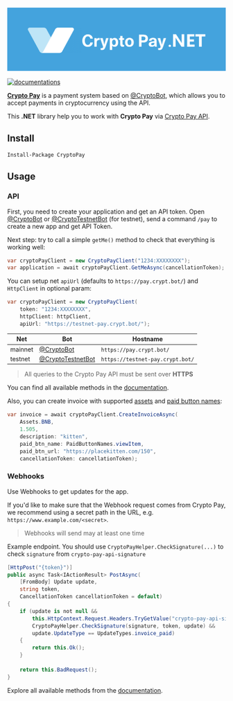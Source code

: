 ![CryptoPay](/header.png)

[![documentations](https://img.shields.io/badge/Documentations-Book-blue.svg?style=flat-square)](https://telegra.ph/Crypto-Pay-API-11-25)

**[Crypto Pay](https://t.me/CryptoBot/?start=pay)** is a payment system based on [@CryptoBot](https://t.me/CryptoBot), which allows you to accept payments in cryptocurrency using the API.

This **.NET** library help you to work with **Crypto Pay** via [Crypto Pay API](https://telegra.ph/Crypto-Pay-API-11-25).

## Install

```sh
Install-Package CryptoPay
```

## Usage

### API

First, you need to create your application and get an API token. Open [@CryptoBot](https://t.me/CryptoBot?start=pay) or [@CryptoTestnetBot](https://t.me/CryptoTestnetBot?start=pay) (for testnet), send a command `/pay` to create a new app and get API Token.

Next step: try to call a simple `getMe()` method to check that everything is working well:

```csharp
var cryptoPayClient = new CryptoPayClient("1234:XXXXXXXX");
var application = await cryptoPayClient.GetMeAsync(cancellationToken);
```

You can setup net `apiUrl` (defaults to `https://pay.crypt.bot/`) and `HttpClient` in optional param:

```csharp
var cryptoPayClient = new CryptoPayClient(
    token: "1234:XXXXXXXX",
    httpClient: httpClient,
    apiUrl: "https://testnet-pay.crypt.bot/");
```

Net     | Bot                                                          | Hostname
------- |--------------------------------------------------------------|------------------------
mainnet | [@CryptoBot](https://t.me/CryptoBot?start=pay)               | `https://pay.crypt.bot/`
testnet | [@CryptoTestnetBot](https://t.me/CryptoTestnetBot?start=pay) | `https://testnet-pay.crypt.bot/`

> All queries to the Crypto Pay API must be sent over **HTTPS**

You can find all available methods in the [documentation](https://telegra.ph/Crypto-Pay-API-11-25).

Also, you can create invoice with supported [assets](#Assets) and [paid button names](#Paid-Button-Names):

```csharp
var invoice = await cryptoPayClient.CreateInvoiceAsync(
    Assets.BNB,
    1.505,
    description: "kitten",
    paid_btn_name: PaidButtonNames.viewItem,
    paid_btn_url: "https://placekitten.com/150",
    cancellationToken: cancellationToken);
```

### Webhooks

Use Webhooks to get updates for the app.

If you'd like to make sure that the Webhook request comes from Crypto Pay, we recommend using a secret path in the URL, e.g. `https://www.example.com/<secret>`.

> Webhooks will send may at least one time

Example endpoint. You should use `CryptoPayHelper.CheckSignature(...)` to check `signature` from `crypto-pay-api-signature`
```csharp
[HttpPost("{token}")]
public async Task<IActionResult> PostAsync(
    [FromBody] Update update, 
    string token, 
    CancellationToken cancellationToken = default)
{
    if (update is not null &&
        this.HttpContext.Request.Headers.TryGetValue("crypto-pay-api-signature", out var signature) &&
        CryptoPayHelper.CheckSignature(signature, token, update) &&
        update.UpdateType == UpdateTypes.invoice_paid)
    {
        return this.Ok();
    }

    return this.BadRequest();
}
```

Explore all available methods from the [documentation](https://telegra.ph/Crypto-Pay-API-11-25).